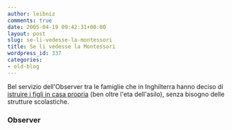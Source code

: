 ```yaml
---
author: leibniz
comments: true
date: 2005-04-19 09:42:31+00:00
layout: post
slug: se-li-vedesse-la-montessori
title: Se li vedesse la Montessori
wordpress_id: 337
categories:
- old-blog
---
```


Bel servizio dell'Observer tra le famiglie che in Inghilterra hanno deciso di [istruire i figli in casa propria](http://observer.guardian.co.uk/magazine/story/0,11913,1459735,00.html) (ben oltre l'eta dell'asilo), senza bisogno delle strutture scolastiche.  



### Observer
